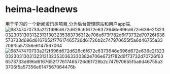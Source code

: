# heima-leadnews
用于学习的一个新闻资讯类项目,分为后台管理网站和用户app端.
![68747470733a2f2f696d672d626c6f672e6373646e696d672e636e2f32303230313031323131303235383736312e706e673f782d6f73732d70726f636573733d696d6167652f77617465726d61726b2c747970655f5a6d46755a33706f5a57356e6147567064](https://user-images.githubusercontent.com/130636821/231686460-014f4355-efad-405e-893a-fe55c3ac4b33.png)
![68747470733a2f2f696d672d626c6f672e6373646e696d672e636e2f32303230313031323131323530363330382e706e673f782d6f73732d70726f636573733d696d6167652f77617465726d61726b2c747970655f5a6d46755a33706f5a57356e6147567064476b](https://user-images.githubusercontent.com/130636821/231686488-df95458a-427f-4b6f-b5f7-a1e94d3cf0d0.png)
